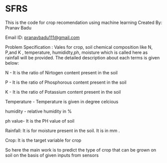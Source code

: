 # SFRS
This is the code for crop recomendation using machine learning
Created By: Pranav Badu

Email ID: pranavbadu111@gmail.com

Problem Specification : Vales for crop, soil chemical composition like N, P,and K , temperature, humididty,ph, moisture which is called here as rainfall will be provided. The detailed description about each terms is given below:

N - It is the ratio of Nirtogen content present in the soil

P - It is the ratio of Phosphorous content present in the soil

K - It is the ratio of Potassium content present in the soil

Temperature - Temperature is given in degree celcious

humidity - relative humidity in %

ph value- It is the PH value of soil

Rainfall: It is for moisture present in the soil. It is in mm .

Crop: It is the target variable for crop

So here the main work is to predict the type of crop that can be grown on soil on the basis of given inputs from sensors
